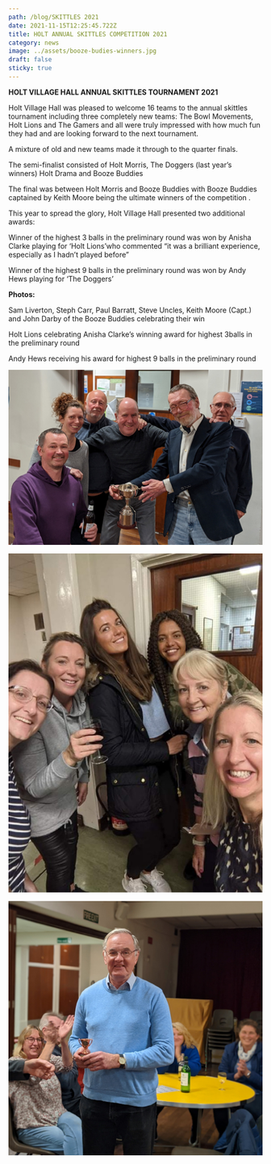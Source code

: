 ```yaml
---
path: /blog/SKITTLES 2021
date: 2021-11-15T12:25:45.722Z
title: HOLT ANNUAL SKITTLES COMPETITION 2021
category: news
image: ../assets/booze-budies-winners.jpg
draft: false
sticky: true
---
```

**HOLT VILLAGE HALL ANNUAL SKITTLES TOURNAMENT 2021**

Holt Village Hall was pleased to welcome 16 teams to the annual skittles tournament including three completely new teams: The Bowl Movements, Holt Lions and The Gamers and all were truly impressed with how much fun they had and are looking forward to the next tournament.

A mixture of old and new teams made it through to the quarter finals.

The semi-finalist consisted of Holt Morris, The Doggers (last year’s winners) Holt Drama and Booze Buddies

The final was between Holt Morris and Booze Buddies with Booze Buddies captained by Keith Moore being the ultimate winners of the competition .

This year to spread the glory, Holt Village Hall presented two additional awards:

Winner of the highest 3 balls in the preliminary round was won by Anisha Clarke playing for ‘Holt Lions’who commented “it was a brilliant experience, especially as I hadn’t played before”

Winner of the highest 9 balls in the preliminary round was won by Andy Hews playing for ‘The Doggers’

**Photos:** 

Sam Liverton, Steph Carr, Paul Barratt, Steve Uncles, Keith Moore (Capt.) and John Darby of the Booze Buddies celebrating their win

Holt Lions celebrating Anisha Clarke’s winning award for highest 3balls in the preliminary round 

Andy Hews receiving his award for highest 9 balls in the preliminary round 

![](../assets/booze-budies-winners.jpg)

![](../assets/lions-ladies.jpg)

![](../assets/andy-hews-best-9-prelimenaries.jpg)